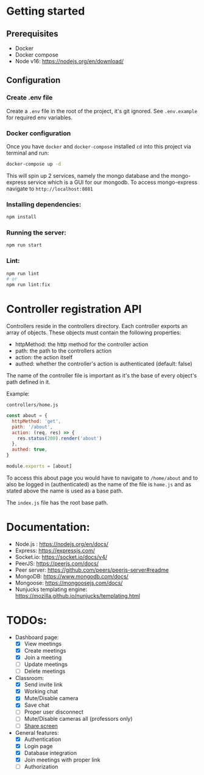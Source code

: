# Getting started

## Prerequisites

- Docker
- Docker compose
- Node v16: https://nodejs.org/en/download/

## Configuration

### Create .env file

Create a `.env` file in the root of the project, it's git ignored. See `.env.example` for required env variables.

### Docker configuration

Once you have `docker` and `docker-compose` installed `cd` into this project via terminal and run:

```bash
docker-compose up -d
```

This will spin up 2 services, namely the mongo database and the mongo-express service which is a GUI for our mongodb. To access mongo-express navigate to `http://localhost:8081`

### Installing dependencies:

```bash
npm install
```

### Running the server:

```bash
npm run start
```

### Lint:

```bash
npm run lint
# or
npm run lint:fix
```

# Controller registration API

Controllers reside in the controllers directory. Each controller exports an array of objects. These objects must contain the following properties:

- httpMethod: the http method for the controller action
- path: the path to the controllers action
- action: the action itself
- authed: whether the controller's action is authenticated (default: false)

The name of the controller file is important as it's the base of every object's path defined in it.

Example:

`controllers/home.js`

```javascript
const about = {
  httpMethod: 'get',
  path: '/about',
  action: (req, res) => {
    res.status(200).render('about')
  },
  authed: true,
}

module.exports = [about]
```

To access this about page you would have to navigate to `/home/about` and to also be logged in (authenticated) as the name of the file is `home.js` and as stated above the name is used as a base path.

The `index.js` file has the root base path.

# Documentation:

- Node.js : https://nodejs.org/en/docs/
- Express: https://expressjs.com/
- Socket.io: https://socket.io/docs/v4/
- PeerJS: https://peerjs.com/docs/
- Peer server: https://github.com/peers/peerjs-server#readme
- MongoDB: https://www.mongodb.com/docs/
- Mongoose: https://mongoosejs.com/docs/
- Nunjucks templating engine: https://mozilla.github.io/nunjucks/templating.html

# TODOs:

- Dashboard page:
  - [x] View meetings
  - [x] Create meetings
  - [x] Join a meeting
  - [ ] Update meetings
  - [ ] Delete meetings
- Classroom:
  - [x] Send invite link
  - [x] Working chat
  - [X] Mute/Disable camera
  - [X] Save chat
  - [ ] Proper user disconnect
  - [ ] Mute/Disable cameras all (professors only)
  - [ ] [Share screen](https://developer.mozilla.org/en-US/docs/Web/API/Screen_Capture_API/Using_Screen_Capture)
- General features:
  - [x] Authentication
  - [x] Login page
  - [x] Database integration
  - [x] Join meetings with proper link
  - [ ] Authorization
